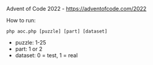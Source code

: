 Advent of Code 2022 - https://adventofcode.com/2022

How to run:
```
php aoc.php [puzzle] [part] [dataset]
```

* puzzle: 1-25
* part: 1 or 2
* dataset: 0 = test, 1 = real
